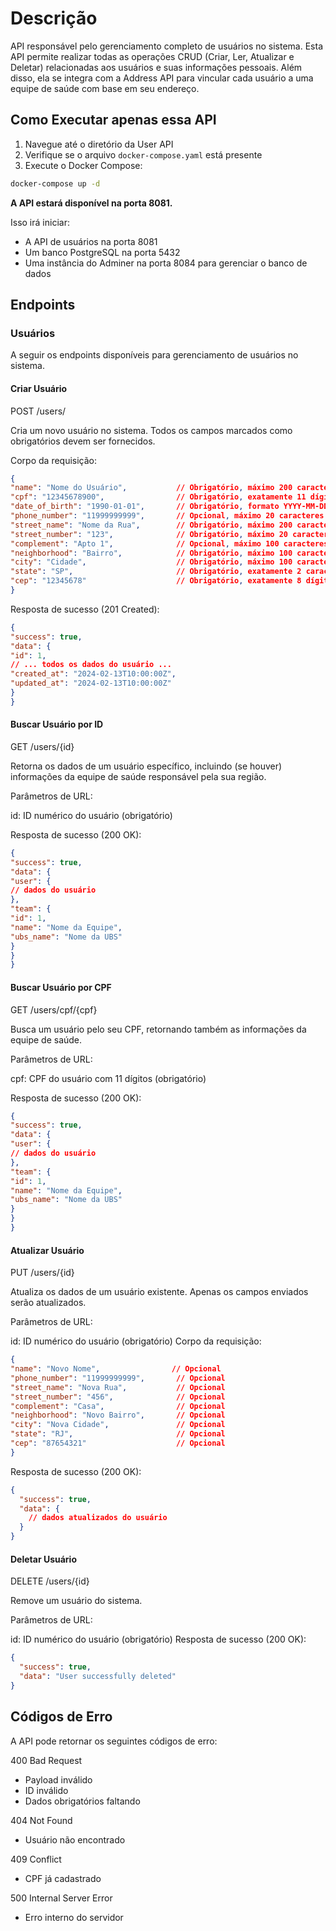 # Descrição

API responsável pelo gerenciamento completo de usuários no sistema. Esta API permite realizar todas as operações CRUD (Criar, Ler, Atualizar e Deletar) relacionadas aos usuários e suas informações pessoais. Além disso, ela se integra com a Address API para vincular cada usuário a uma equipe de saúde com base em seu endereço.

## Como Executar apenas essa API

1. Navegue até o diretório da User API
2. Verifique se o arquivo `docker-compose.yaml` está presente
3. Execute o Docker Compose:

```bash
docker-compose up -d
```

**A API estará disponível na porta 8081.**

Isso irá iniciar:

- A API de usuários na porta 8081
- Um banco PostgreSQL na porta 5432
- Uma instância do Adminer na porta 8084 para gerenciar o banco de dados

## Endpoints

### Usuários

A seguir os endpoints disponíveis para gerenciamento de usuários no sistema.

#### Criar Usuário

POST /users/

Cria um novo usuário no sistema. Todos os campos marcados como obrigatórios devem ser fornecidos.

Corpo da requisição:

```json
{
"name": "Nome do Usuário",           // Obrigatório, máximo 200 caracteres
"cpf": "12345678900",                // Obrigatório, exatamente 11 dígitos
"date_of_birth": "1990-01-01",       // Obrigatório, formato YYYY-MM-DD
"phone_number": "11999999999",       // Opcional, máximo 20 caracteres
"street_name": "Nome da Rua",        // Obrigatório, máximo 200 caracteres
"street_number": "123",              // Obrigatório, máximo 20 caracteres
"complement": "Apto 1",              // Opcional, máximo 100 caracteres
"neighborhood": "Bairro",            // Obrigatório, máximo 100 caracteres
"city": "Cidade",                    // Obrigatório, máximo 100 caracteres
"state": "SP",                       // Obrigatório, exatamente 2 caracteres
"cep": "12345678"                    // Obrigatório, exatamente 8 dígitos
}
```

Resposta de sucesso (201 Created):

```json
{
"success": true,
"data": {
"id": 1,
// ... todos os dados do usuário ...
"created_at": "2024-02-13T10:00:00Z",
"updated_at": "2024-02-13T10:00:00Z"
}
}
```

#### Buscar Usuário por ID

GET /users/{id}

Retorna os dados de um usuário específico, incluindo (se houver) informações da equipe de saúde responsável pela sua região.

Parâmetros de URL:

id: ID numérico do usuário (obrigatório)

Resposta de sucesso (200 OK):

```json
{
"success": true,
"data": {
"user": {
// dados do usuário
},
"team": {
"id": 1,
"name": "Nome da Equipe",
"ubs_name": "Nome da UBS"
}
}
}
```

#### Buscar Usuário por CPF

GET /users/cpf/{cpf}

Busca um usuário pelo seu CPF, retornando também as informações da equipe de saúde.

Parâmetros de URL:

cpf: CPF do usuário com 11 dígitos (obrigatório)

Resposta de sucesso (200 OK):

```json
{
"success": true,
"data": {
"user": {
// dados do usuário
},
"team": {
"id": 1,
"name": "Nome da Equipe",
"ubs_name": "Nome da UBS"
}
}
}
```

#### Atualizar Usuário

PUT /users/{id}

Atualiza os dados de um usuário existente. Apenas os campos enviados serão atualizados.

Parâmetros de URL:

id: ID numérico do usuário (obrigatório)
Corpo da requisição:

```json
{
"name": "Novo Nome",                // Opcional
"phone_number": "11999999999",       // Opcional
"street_name": "Nova Rua",           // Opcional
"street_number": "456",              // Opcional
"complement": "Casa",                // Opcional
"neighborhood": "Novo Bairro",       // Opcional
"city": "Nova Cidade",               // Opcional
"state": "RJ",                       // Opcional
"cep": "87654321"                    // Opcional
}
```

Resposta de sucesso (200 OK):

```json
{
  "success": true,
  "data": {
    // dados atualizados do usuário
  }
}
```

#### Deletar Usuário

DELETE /users/{id}

Remove um usuário do sistema.

Parâmetros de URL:

id: ID numérico do usuário (obrigatório)
Resposta de sucesso (200 OK):

```json
{
  "success": true,
  "data": "User successfully deleted"
}
```

## Códigos de Erro

A API pode retornar os seguintes códigos de erro:

400 Bad Request

- Payload inválido
- ID inválido
- Dados obrigatórios faltando

404 Not Found

- Usuário não encontrado

409 Conflict

- CPF já cadastrado

500 Internal Server Error

- Erro interno do servidor

